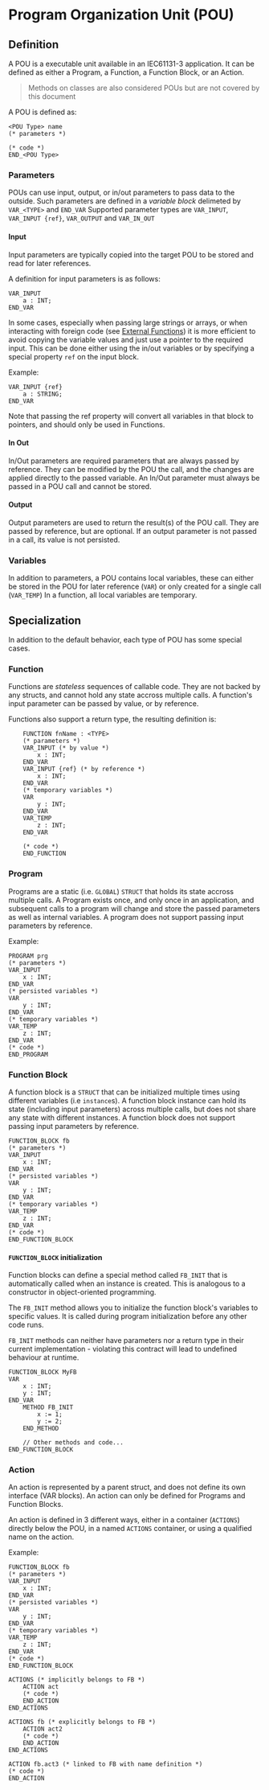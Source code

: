# Program Organization Unit (POU)

## Definition

A POU is a executable unit available in an IEC61131-3 application.
It can be defined as either a Program, a Function, a Function Block, or an Action.

> Methods on classes are also considered POUs but are not covered by this document

A POU is defined as:

```iecst
<POU Type> name
(* parameters *)

(* code *)
END_<POU Type>
```

### Parameters

POUs can use input, output, or in/out parameters to pass data to the outside.
Such parameters are defined in a _variable block_  delimeted by `VAR_<TYPE>` and `END_VAR`
Supported parameter types are `VAR_INPUT`, `VAR_INPUT {ref}`, `VAR_OUTPUT` and `VAR_IN_OUT`

#### Input

Input parameters are typically copied into the target POU to be stored and read for later references.

A definition for input parameters is as follows:

```iecst
VAR_INPUT
    a : INT;
END_VAR
```

In some cases, especially when passing large strings or arrays, or when interacting with foreign code (see [External Functions](libraries/external_functions.md)) it is more efficient to avoid copying the variable values and just use a pointer to the required input.
This can be done either using the in/out variables or by specifying a special property `ref` on the input block.

Example:

```iecst
VAR_INPUT {ref}
    a : STRING;
END_VAR
```

Note that passing the ref property will convert all variables in that block to pointers, and should only be used in Functions.

#### In Out

In/Out parameters are required parameters that are always passed by reference.
They can be modified by the POU the call, and the changes are applied directly to the passed variable.
An In/Out parameter must always be passed in a POU call and cannot be stored.

#### Output

Output parameters are used to return the result(s) of the POU call.
They are passed by reference, but are optional.
If an output parameter is not passed in a call, its value is not persisted.

### Variables

In addition to parameters, a POU contains local variables, these can either be stored in the POU for later reference (`VAR`) or only created for a single call (`VAR_TEMP`)
In a function, all local variables are temporary.

## Specialization

In addition to the default behavior, each type of POU has some special cases.

### Function

Functions are _stateless_ sequences of callable code. They are not backed by any structs, and cannot hold any state accross multiple calls.
A function's input parameter can be passed by value, or by reference.

Functions also support a return type, the resulting definition is:

```iecst
    FUNCTION fnName : <TYPE>
    (* parameters *)
    VAR_INPUT (* by value *)
        x : INT;
    END_VAR
    VAR_INPUT {ref} (* by reference *)
        x : INT;
    END_VAR
    (* temporary variables *)
    VAR
        y : INT;
    END_VAR
    VAR_TEMP
        z : INT;
    END_VAR

    (* code *)
    END_FUNCTION
```

### Program

Programs are a static (i.e. `GLOBAL`) `STRUCT` that holds its state accross multiple calls.
A Program exists once, and only once in an application, and subsequent calls to a program will change and store the passed parameters as well as internal variables.
A program does not support passing input parameters by reference.

Example:

```iecst
PROGRAM prg
(* parameters *)
VAR_INPUT
    x : INT;
END_VAR
(* persisted variables *)
VAR
    y : INT;
END_VAR
(* temporary variables *)
VAR_TEMP
    z : INT;
END_VAR
(* code *)
END_PROGRAM
```

### Function Block

A function block is a `STRUCT` that can be initialized multiple times using different variables (i.e `instance`s).
A function block instance can hold its state (including input parameters) across multiple calls, but does not share any state with different instances.
A function block does not support passing input parameters by reference.

```iecst
FUNCTION_BLOCK fb
(* parameters *)
VAR_INPUT
    x : INT;
END_VAR
(* persisted variables *)
VAR
    y : INT;
END_VAR
(* temporary variables *)
VAR_TEMP
    z : INT;
END_VAR
(* code *)
END_FUNCTION_BLOCK
```

#### `FUNCTION_BLOCK` initialization
Function blocks can define a special method called `FB_INIT` that is automatically called when an instance is created. This is analogous to a constructor in object-oriented programming.

The `FB_INIT` method allows you to initialize the function block's variables to specific values. It is called during program initialization before any other code runs.

`FB_INIT` methods can neither have parameters nor a return type in their current implementation - violating this contract will lead to undefined behaviour at runtime.

```iecst
FUNCTION_BLOCK MyFB
VAR
    x : INT;
    y : INT;
END_VAR
    METHOD FB_INIT
        x := 1;
        y := 2;
    END_METHOD

    // Other methods and code...
END_FUNCTION_BLOCK
```

### Action

An action is represented by a parent struct, and does not define its own interface (VAR blocks).
An action can only be defined for Programs and Function Blocks.

An action is defined in 3 different ways, either in a container (`ACTIONS`) directly below the POU, in a named `ACTIONS` container, or using a qualified name on the action.

Example:

```iecst
FUNCTION_BLOCK fb
(* parameters *)
VAR_INPUT
    x : INT;
END_VAR
(* persisted variables *)
VAR
    y : INT;
END_VAR
(* temporary variables *)
VAR_TEMP
    z : INT;
END_VAR
(* code *)
END_FUNCTION_BLOCK

ACTIONS (* implicitly belongs to FB *)
    ACTION act
    (* code *)
    END_ACTION
END_ACTIONS

ACTIONS fb (* explicitly belongs to FB *)
    ACTION act2
    (* code *)
    END_ACTION
END_ACTIONS

ACTION fb.act3 (* linked to FB with name definition *)
(* code *)
END_ACTION
```
